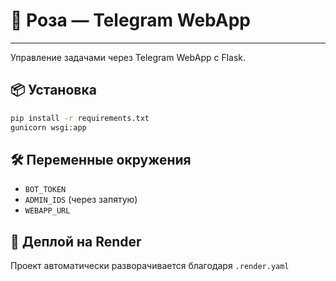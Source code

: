 # 🌹 Роза — Telegram WebApp

----------------------------


Управление задачами через Telegram WebApp с Flask.

## 📦 Установка

```bash
pip install -r requirements.txt
gunicorn wsgi:app
```

## 🛠 Переменные окружения

- `BOT_TOKEN`
- `ADMIN_IDS` (через запятую)
- `WEBAPP_URL`

## 🚀 Деплой на Render

Проект автоматически разворачивается благодаря `.render.yaml`
